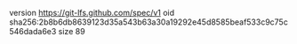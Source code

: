 version https://git-lfs.github.com/spec/v1
oid sha256:2b8b6db8639123d35a543b63a30a19292e45d8585beaf533c9c75c546dada6e3
size 89
